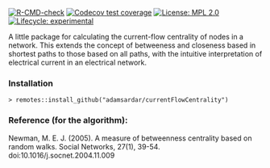 <!-- badges: start -->
[![R-CMD-check](https://github.com/adamsardar/currentFlowCentrality/workflows/R-CMD-check/badge.svg)](https://github.com/adamsardar/currentFlowCentrality/actions)
[![Codecov test coverage](https://codecov.io/gh/adamsardar/currentFlowCentrality/branch/master/graph/badge.svg)](https://codecov.io/gh/adamsardar/currentFlowCentrality?branch=master)
[![License: MPL 2.0](https://img.shields.io/badge/License-MPL%202.0-brightgreen.svg)](https://opensource.org/licenses/MPL-2.0)
[![Lifecycle: experimental](https://img.shields.io/badge/lifecycle-experimental-blue.svg)](https://www.tidyverse.org/lifecycle/#experimental)
  <!-- badges: end -->
  
A little package for calculating the current-flow centrality of nodes in a network. This extends the concept
of betweeness and closeness based in shortest paths to those based on all paths, with the intuitive interpretation
of electrical current in an electrical network.

### Installation

```
> remotes::install_github("adamsardar/currentFlowCentrality")
```

### Reference (for the algorithm):

Newman, M. E. J. (2005). A measure of betweenness centrality based on random walks. Social Networks, 27(1), 39-54. doi:10.1016/j.socnet.2004.11.009


